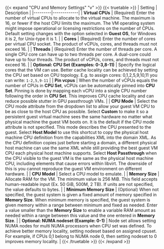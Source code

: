 &NewLine;

{{< expand "CPU and Memory Settings" "v" >}}
{{< truetable >}}
| Setting | Description |
|---------|-------------|
| **Virtual CPUs** | (Required) Enter the number of virtual CPUs to allocate to the virtual machine. The maximum is 16, or fewer if the host CPU limits the maximum. The VM operating system might impose operational or licensing restrictions on the number of CPUs. Default setting changes with the option selected in **Guest OS**, for Windows it is 2, for Unix-type it is 1. |
| **Cores** | (Required) Enter the number of cores per virtual CPU socket. The product of vCPUs, cores, and threads must not exceed 16. |
| **Threads** | (Required) Enter the number of threads per core. A single CPU core can have up to two threads per core. A dual-core could have up to four threads. The product of vCPUs, cores, and threads must not exceed 16. |
| **Optional: CPU Set (Examples: 0-3,8-11)** | Specify the logical cores that the VM can use. Better cache locality can be achieved by setting the CPU set based on CPU topology. E.g. to assign cores: 0,1,2,5,9,10,11 you can write: `1-2,5,9-11` |
| **Pin vcpus** | When the number of vCPUs equals the number of CPUs in **CPU Set**, vCPUs can be automatically pinned into **CPU Set**. Pinning is done by mapping each vCPU into a single CPU number following the order in **CPU Set**. This improves CPU cache locality and can reduce possible stutter in GPU passthrough VMs. |
| **CPU Mode** | Select the CPU mode attribute from the dropdown list to allow your guest VM CPU to be as close to the host CPU as possible. Select **Custom** to make it so a persistent guest virtual machine sees the same hardware no matter what physical machine the guest VM boots on. It is the default if the CPU mode attribute is not specified. This mode describes the CPU presented to the guest.  Select **Host Model** to use this shortcut to copy the physical host machine CPU definition from the capabilities XML into the domain XML. As the CPU definition copies just before starting a domain, a different physical host machine can use the same XML while still providing the best guest VM CPU each physical host machine supports. Select **Host Passthrough** when the CPU visible to the guest VM is the same as the physical host machine CPU, including elements that cause errors within libvirt. The downside of this is you cannot reproduce the guest VM environment on different hardware. |
| **CPU Model** | Select a CPU model to emulate. |
| **Memory Size** | Allocate RAM for the VM. The minimum value is 256 MiB. This field accepts human-readable input (Ex. 50 GiB, 500M, 2 TB). If units are not specified, the value defaults to bytes. |
| **Minimum Memory Size** | (Optional) When not specified, the guest system is given a fixed amount of memory specified in **Memory Size**. When minimum memory is specified, the guest system is given memory within a range between minimum and fixed as needed. Enter a value smaller than the **Memory Size** to enable a variable RAM amount as needed within a range between this value and the one entered in **Memory Size**. |
| **Optional: NUMA nodeset (Example: 0-1)** | Node set allows setting NUMA nodes for multi NUMA processors when CPU set was defined. To achieve better memory locality, setting nodeset based on assigned cpuset. For example, if CPUs 0,1 belong to NUMA node 0, then setting nodeset to 0 improves memory locality. |
{{< /truetable >}}
{{< /expand >}}
